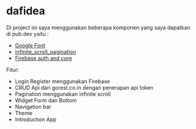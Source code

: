 # dafidea

Di project ini saya menggunakan beberapa komponen yang saya dapatkan di pub.dev yaitu :
  
- [Google Font](https://pub.dev/packages/google_fonts)
- [infinite_scroll_pagination](https://pub.dev/packages/infinite_scroll_pagination)
- [Firebase auth and core](https://pub.dev/packages/firebase_auth)

Fitur:

- Login Register menggunakan Firebase
- CRUD Api dari gorest.co.in dengan penerapan api token
- Pagination menggunakan infinite scroll
- Widget Form dan Bottom
- Navigation bar
- Theme
- Introduction App
